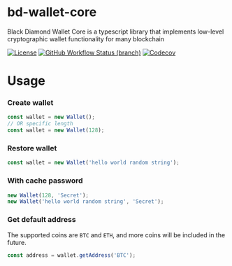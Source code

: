 # bd-wallet-core
Black Diamond Wallet Core is a typescript library that implements low-level cryptographic wallet functionality for many blockchain

[![License](https://img.shields.io/github/license/bdwallet/bd-wallet-core)](https://github.com/bdwallet/bd-wallet-core/blob/master/LICENSE)
[![GitHub Workflow Status (branch)](https://img.shields.io/github/workflow/status/bdwallet/bd-wallet-core/CI/master)](https://github.com/bdwallet/bd-wallet-core/actions)
[![Codecov](https://img.shields.io/codecov/c/github/bdwallet/bd-wallet-core)](https://codecov.io/gh/bdwallet/bd-wallet-core)


# Usage
### Create wallet
```typescript
const wallet = new Wallet();
// OR specific length
const wallet = new Wallet(128);
```

### Restore wallet
```typescript
const wallet = new Wallet('hello world random string');
```

### With cache password
```typescript
new Wallet(128, 'Secret');
new Wallet('hello world random string', 'Secret');
```

### Get default address
The supported coins are `BTC` and `ETH`, and more coins will be included in the future.
```typescript
const address = wallet.getAddress('BTC');
```

